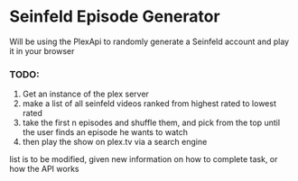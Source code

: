 # Seinfeld Episode Generator
Will be using the PlexApi to randomly generate a Seinfeld account and play it in your browser

### TODO:
1. Get an instance of the plex server<br/>
2. make a list of all seinfeld videos ranked from highest rated to lowest rated<br/>
3. take the first n episodes and shuffle them, and pick from the top until the user finds an episode he wants to 
watch<br/>
4. then play the show on plex.tv via a search engine<br/>

list is to be modified, given new information on how to complete task, or how the API works
